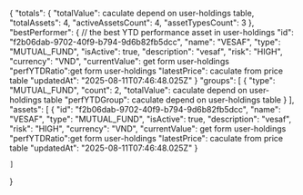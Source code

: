 {
    "totals": {
        "totalValue": caculate depend on user-holdings table,
        "totalAssets": 4,
        "activeAssetsCount": 4,
        "assetTypesCount": 3
    },
    "bestPerformer": {
            // the best YTD performance asset in user-holdings
            "id": "f2b06dab-9702-40f9-b794-9d6b82fb5dcc",
            "name": "VESAF",
            "type": "MUTUAL_FUND",
            "isActive": true,
            "description": "vesaf",
            "risk": "HIGH",
            "currency": "VND",
            "currentValue": get form user-holdings
            "perfYTDRatio":get form user-holdings
            "latestPrice": caculate from price table
            "updatedAt": "2025-08-11T07:46:48.025Z"
        }
    "groups": [
        {
            "type": "MUTUAL_FUND",
            "count": 2,
            "totalValue": caculate depend on user-holdings table
            "perfYTDGroup": caculate depend on user-holdings table
        }
    ],
    "assets": [
        {
            "id": "f2b06dab-9702-40f9-b794-9d6b82fb5dcc",
            "name": "VESAF",
            "type": "MUTUAL_FUND",
            "isActive": true,
            "description": "vesaf",
            "risk": "HIGH",
            "currency": "VND",
            "currentValue": get form user-holdings
            "perfYTDRatio":get form user-holdings
            "latestPrice": caculate from price table
            "updatedAt": "2025-08-11T07:46:48.025Z"
        }
        
    ]
}